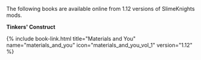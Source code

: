 The following books are available online from 1.12 versions of SlimeKnights mods.

**Tinkers' Construct**
<div class="uk-child-width-1-2 uk-child-width-1-6@s uk-grid-small" uk-grid>
    {% include book-link.html title="Materials and You" name="materials_and_you" icon="materials_and_you_vol_1" version="1.12" %}
</div>